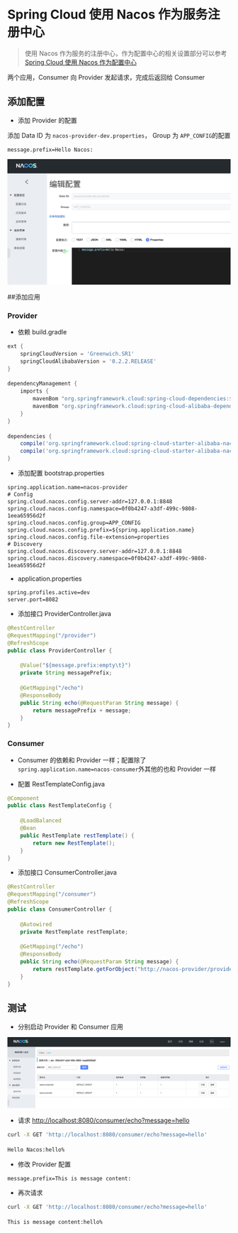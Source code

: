 # Spring Cloud 使用 Nacos 作为服务注册中心

> 使用 Nacos 作为服务的注册中心，作为配置中心的相关设置部分可以参考 [Spring Cloud 使用 Nacos 作为配置中心](https://github.com/helloworlde/spring-cloud-alibaba-component/tree/master/cloud-config)

两个应用，Consumer 向 Provider 发起请求，完成后返回给 Consumer

## 添加配置

- 添加 Provider 的配置

添加 Data ID 为 `nacos-provider-dev.properties`， Group 为 `APP_CONFIG`的配置 

```properties
message.prefix=Hello Nacos: 
```

![Provider 配置](../images/nacos-cloud-provider-config.png)

##添加应用

### Provider 

- 依赖 build.gradle 

```groovy
ext {
    springCloudVersion = 'Greenwich.SR1'
    springCloudAlibabaVersion = '0.2.2.RELEASE'
}

dependencyManagement {
    imports {
        mavenBom "org.springframework.cloud:spring-cloud-dependencies:${springCloudVersion}"
        mavenBom "org.springframework.cloud:spring-cloud-alibaba-dependencies:${springCloudAlibabaVersion}"
    }
}

dependencies {
    compile('org.springframework.cloud:spring-cloud-starter-alibaba-nacos-config')
    compile('org.springframework.cloud:spring-cloud-starter-alibaba-nacos-discovery')
}

```

- 添加配置 bootstrap.properties

```properties
spring.application.name=nacos-provider
# Config
spring.cloud.nacos.config.server-addr=127.0.0.1:8848
spring.cloud.nacos.config.namespace=0f0b4247-a3df-499c-9808-1eea65956d2f
spring.cloud.nacos.config.group=APP_CONFIG
spring.cloud.nacos.config.prefix=${spring.application.name}
spring.cloud.nacos.config.file-extension=properties
# Discovery
spring.cloud.nacos.discovery.server-addr=127.0.0.1:8848
spring.cloud.nacos.discovery.namespace=0f0b4247-a3df-499c-9808-1eea65956d2f
```

- application.properties

```properties
spring.profiles.active=dev
server.port=8082
```

- 添加接口  ProviderController.java

```java
@RestController
@RequestMapping("/provider")
@RefreshScope
public class ProviderController {

    @Value("${message.prefix:empty\t}")
    private String messagePrefix;

    @GetMapping("/echo")
    @ResponseBody
    public String echo(@RequestParam String message) {
        return messagePrefix + message;
    }
}
```

### Consumer 

- Consumer 的依赖和 Provider 一样；配置除了 `spring.application.name=nacos-consumer`外其他的也和 Provider 一样

- 配置 RestTemplateConfig.java

```java
@Component
public class RestTemplateConfig {

    @LoadBalanced
    @Bean
    public RestTemplate restTemplate() {
        return new RestTemplate();
    }
}
```

- 添加接口 ConsumerController.java

```java
@RestController
@RequestMapping("/consumer")
@RefreshScope
public class ConsumerController {

    @Autowired
    private RestTemplate restTemplate;

    @GetMapping("/echo")
    @ResponseBody
    public String echo(@RequestParam String message) {
        return restTemplate.getForObject("http://nacos-provider/provider/echo?message=" + message, String.class);
    }
}
```

## 测试

- 分别启动 Provider 和 Consumer 应用 

![应用列表](../images/nacos-cloud-service-list.png)

- 请求 [http://localhost:8080/consumer/echo?message=hello](http://localhost:8080/consumer/echo?message=hello)

```bash
curl -X GET 'http://localhost:8080/consumer/echo?message=hello'

Hello Nacos:hello%
```

- 修改 Provider 配置

```properties
message.prefix=This is message content:
```

- 再次请求

```bash
curl -X GET 'http://localhost:8080/consumer/echo?message=hello'

This is message content:hello%
```